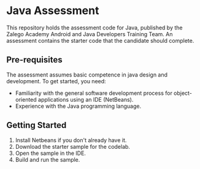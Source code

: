 Java Assessment
===========================================

This repository holds the assessment code for Java, published by the Zalego Academy Android and Java Developers Training Team. An assessment contains the starter code that the candidate should complete. 

Pre-requisites
---------------
The assessment assumes basic competence in java design and development.
To get started, you need:
- Familiarity with the general software development process for object-oriented applications using an IDE (NetBeans).
- Experience with the Java programming language.

Getting Started
----------------
1. Install Netbeans if you don't already have it. 
2. Download the starter sample for the codelab.
3. Open the sample in the IDE.
4. Build and run the sample. 
